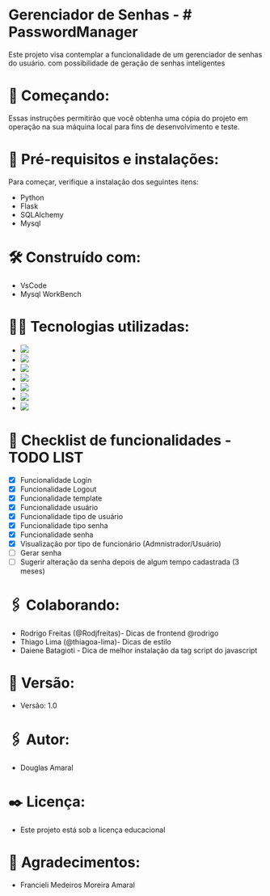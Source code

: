  # Gerenciador de Senhas - # PasswordManager
 Este projeto visa contemplar a funcionalidade de um gerenciador de senhas do usuário. com possibilidade de geração
 de senhas inteligentes

# :rocket: Começando:
Essas instruções permitirão que você obtenha uma cópia do projeto em operação na sua máquina local para fins de desenvolvimento e teste.

# :wrench: Pré-requisitos e instalações:
Para começar, verifique a instalação dos seguintes itens:
- Python 
- Flask
- SQLAlchemy
- Mysql

# :hammer_and_wrench: Construído com:
- VsCode
- Mysql WorkBench

# :man_technologist: Tecnologias utilizadas:
- <img src="https://img.shields.io/badge/HTML5-E34F26?style=for-the-badge&logo=html5&logoColor=white" />
- <img src="https://img.shields.io/badge/CSS3-1572B6?style=for-the-badge&logo=css3&logoColor=white" />
- <img src="https://img.shields.io/badge/Bootstrap-563D7C?style=for-the-badge&logo=bootstrap&logoColor=white" />
- <img src="https://img.shields.io/badge/JavaScript-F7DF1E?style=for-the-badge&logo=javascript&logoColor=white" />
- <img src="https://img.shields.io/badge/Python-3776AB?style=for-the-badge&logo=python&logoColor=white" />
- <img src="https://img.shields.io/badge/Flask-000000?style=for-the-badge&logo=flask&logoColor=white" />
- <img src="https://img.shields.io/badge/MySQL-00000F?style=for-the-badge&logo=mysql&logoColor=white" />


# :memo: Checklist de funcionalidades - TODO LIST
- [X] Funcionalidade Login
- [X] Funcionalidade Logout
- [X] Funcionalidade template
- [X] Funcionalidade usuário
- [X] Funcionalidade tipo de usuário
- [X] Funcionalidade tipo senha
- [X] Funcionalidade senha
- [X] Visualização por tipo de funcionário (Admnistrador/Usuário)
- [ ] Gerar senha
- [ ] Sugerir alteração da senha depois de algum tempo cadastrada (3 meses)

# :paperclips: Colaborando:
- Rodrigo Freitas (@Rodjfreitas)- Dicas de frontend @rodrigo
- Thiago Lima (@thiagoa-lima)- Dicas de estilo
- Daiene Batagioti - Dica de melhor instalação da tag script do javascript

# :pushpin: Versão:
- Versão: 1.0

# :paperclips: Autor:
- Douglas Amaral

# :black_nib: Licença:
- Este projeto está sob a licença educacional

# :gift: Agradecimentos:
- Francieli Medeiros Moreira Amaral



